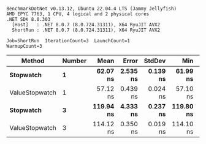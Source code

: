 ```

BenchmarkDotNet v0.13.12, Ubuntu 22.04.4 LTS (Jammy Jellyfish)
AMD EPYC 7763, 1 CPU, 4 logical and 2 physical cores
.NET SDK 8.0.303
  [Host]   : .NET 8.0.7 (8.0.724.31311), X64 RyuJIT AVX2
  ShortRun : .NET 8.0.7 (8.0.724.31311), X64 RyuJIT AVX2

Job=ShortRun  IterationCount=3  LaunchCount=1  
WarmupCount=3  

```
| Method         | Number | Mean      | Error    | StdDev   | Min       | Max       | Gen0   | Allocated |
|--------------- |------- |----------:|---------:|---------:|----------:|----------:|-------:|----------:|
| **Stopwatch**      | **1**      |  **62.07 ns** | **2.535 ns** | **0.139 ns** |  **61.99 ns** |  **62.23 ns** | **0.0005** |      **40 B** |
| ValueStopwatch | 1      |  57.12 ns | 0.439 ns | 0.024 ns |  57.10 ns |  57.15 ns |      - |         - |
| **Stopwatch**      | **3**      | **119.94 ns** | **4.333 ns** | **0.237 ns** | **119.80 ns** | **120.22 ns** | **0.0005** |      **40 B** |
| ValueStopwatch | 3      | 114.12 ns | 0.350 ns | 0.019 ns | 114.10 ns | 114.14 ns |      - |         - |
